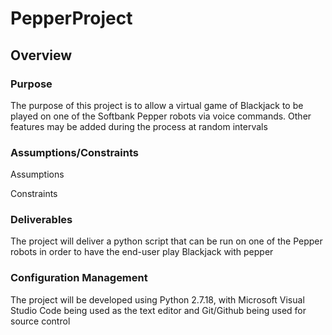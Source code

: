 # PepperProject

## Overview
### Purpose
The purpose of this project is to allow a virtual game of Blackjack to be played on one of the Softbank Pepper robots via voice commands. Other features may be added during the process at random intervals

### Assumptions/Constraints
Assumptions

Constraints

### Deliverables

The project will deliver a python script that can be run on one of the Pepper robots in order to have the end-user play Blackjack with pepper

### Configuration Management

The project will be developed using Python 2.7.18, with Microsoft Visual Studio Code being used as the text editor and Git/Github being used for source control

